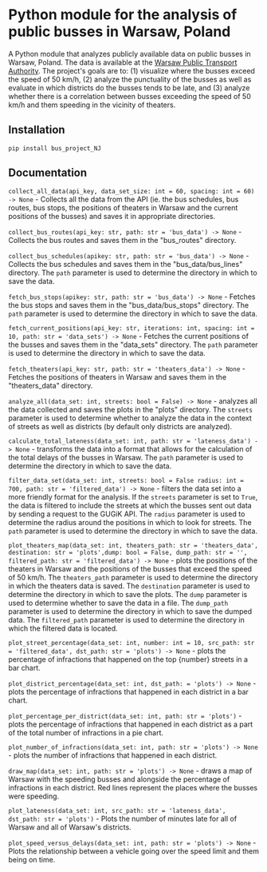 # Python module for the analysis of public busses in Warsaw, Poland

A Python module that analyzes publicly available data on public busses in Warsaw, Poland. The data is available at the [Warsaw Public Transport Authority](https://api.um.warszawa.pl/). The project's goals are to: (1) visualize where the busses exceed the speed of 50 km/h, (2) analyze the punctuality of the busses as well as evaluate in which districts do the busses tends to be late, and (3) analyze whether there is a correlation between busses exceeding the speed of 50 km/h and them speeding in the vicinity of theaters.

## Installation

`pip install bus_project_NJ`

## Documentation

`collect_all_data(api_key, data_set_size: int = 60, spacing: int = 60) -> None` - Collects all the data from the API (ie. the bus schedules, bus routes, bus stops, the positions of theaters in Warsaw and the current positions of the busses) and saves it in appropriate directories. 

`collect_bus_routes(api_key: str, path: str = 'bus_data') -> None` - Collects the bus routes and saves them in the "bus_routes" directory.

`collect_bus_schedules(apikey: str, path: str = 'bus_data') -> None` - Collects the bus schedules and saves them in the "bus_data/bus_lines" directory. The `path` parameter is used to determine the directory in which to save the data.

`fetch_bus_stops(apikey: str, path: str = 'bus_data') -> None` - Fetches the bus stops and saves them in the "bus_data/bus_stops" directory. The `path` parameter is used to determine the directory in which to save the data.

`fetch_current_positions(api_key: str, iterations: int, spacing: int = 10, path: str = 'data_sets') -> None` - Fetches the current positions of the busses and saves them in the "data_sets" directory. The `path` parameter is used to determine the directory in which to save the data.

`fetch_theaters(api_key: str, path: str = 'theaters_data') -> None` - Fetches the positions of theaters in Warsaw and saves them in the "theaters_data" directory.

`analyze_all(data_set: int, streets: bool = False) -> None` - analyzes all the data collected and saves the plots in the "plots" directory. The `streets` parameter is used to determine whether to analyze the data in the context of streets as well as districts (by default only districts are analyzed).

`calculate_total_lateness(data_set: int, path: str = 'lateness_data') -> None` - transforms the data into a format that allows for the calculation of the total delays of the busses in Warsaw. The `path` parameter is used to determine the directory in which to save the data.

`filter_data_set(data_set: int, streets: bool = False radius: int = 700, path: str = 'filtered_data') -> None` - filters the data set into a more friendly format for the analysis. If the `streets` parameter is set to `True`, the data is filtered to include the streets at which the busses sent out data by sending a request to the GUGiK API. The `radius` parameter is used to determine the radius around the positions in which to look for streets. The `path` parameter is used to determine the directory in which to save the data.

`plot_theaters_map(data_set: int, theaters_path: str = 'theaters_data', destination: str = 'plots',dump: bool = False, dump_path: str = '', filtered_path: str = 'filtered_data') -> None` - plots the positions of the theaters in Warsaw and the positions of the busses that exceed the speed of 50 km/h. The `theaters_path` parameter is used to determine the directory in which the theaters data is saved. The `destination` parameter is used to determine the directory in which to save the plots. The `dump` parameter is used to determine whether to save the data in a file. The `dump_path` parameter is used to determine the directory in which to save the dumped data. The `filtered_path` parameter is used to determine the directory in which the filtered data is located.

`plot_street_percentage(data_set: int, number: int = 10, src_path: str = 'filtered_data', dst_path: str = 'plots') -> None` - plots the percentage of infractions that happened on the top {number} streets in a bar chart.

`plot_district_percentage(data_set: int, dst_path: = 'plots') -> None` - plots the percentage of infractions that happened in each district in a bar chart.
 
`plot_percentage_per_district(data_set: int, path: str = 'plots')` - plots the percentage of infractions that happened in each district as a part of the total number of infractions in a pie chart.
  
`plot_number_of_infractions(data_set: int, path: str = 'plots') -> None` - plots the number of infractions that happened in each district.

`draw_map(data_set: int, path: str = 'plots') -> None` - draws a map of Warsaw with the speeding busses and alongside the percentage of infractions in each district. Red lines represent the places where the busses were speeding.

`plot_lateness(data_set: int, src_path: str = 'lateness_data', dst_path: str = 'plots')` - Plots the number of minutes late for all of Warsaw and all of Warsaw's districts.

`plot_speed_versus_delays(data_set: int, path: str = 'plots') -> None` - Plots the relationship between a vehicle going over the speed limit and 
them being on time. 
